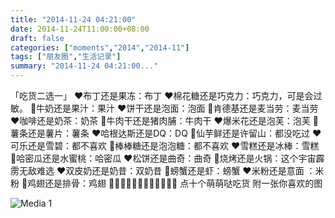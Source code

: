```yaml
---
title: "2014-11-24 04:21:00"
date: 2014-11-24T11:00:00+08:00
draft: false
categories: ["moments","2014","2014-11"]
tags: ["朋友圈","生活记录"]
summary: "2014-11-24 04:21:00..."
---
```


「吃货二选一」
❤布丁还是果冻：布丁
❤棉花糖还是巧克力：巧克力，可是会过敏。
💙牛奶还是果汁：果汁
❤饼干还是泡面：泡面
💙肯德基还是麦当劳：麦当劳
❤咖啡还是奶茶：奶茶
💙牛肉干还是猪肉脯：牛肉干
❤爆米花还是泡芙：泡芙 
💙薯条还是薯片：薯条
❤哈根达斯还是DQ：DQ
💙仙芋鲜还是许留山：都没吃过
❤可乐还是雪碧：都不喜欢
💙棒棒糖还是泡泡糖：都不喜欢
❤雪糕还是冰棒：雪糕
💙哈密瓜还是水蜜桃：哈密瓜
❤松饼还是曲奇：曲奇
💙烧烤还是火锅：这个宇宙霹雳无敌难选
❤双皮奶还是奶昔：双奶昔
💙螃蟹还是虾：螃蟹
❤米粉还是意面 ：米粉
💙鸡翅还是排骨：鸡翅
🍃🍃🍃🍃🍃🍃🍃🍃🍃🍃🍃🍃
          点十个萌萌哒吃货
          附一张你喜欢的图

![Media 1](/Moments/photos/2014-11-24/201411240421000.jpg)

